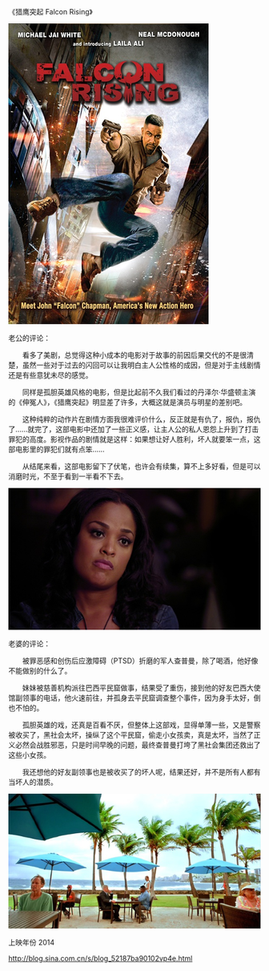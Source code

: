 《猎鹰突起 Falcon Rising》

			
![](./img/001vda4xzy6S7TxaIuIc0&690.jpg)


老公的评论：


　　看多了美剧，总觉得这种小成本的电影对于故事的前因后果交代的不是很清楚，虽然一些对于过去的闪回可以让我明白主人公性格的成因，但是对于主线剧情还是有些意犹未尽的感觉。


　　同样是孤胆英雄风格的电影，但是比起前不久我们看过的丹泽尔·华盛顿主演的《伸冤人》，《猎鹰突起》明显差了许多，大概这就是演员与明星的差别吧。


　　这种纯粹的动作片在剧情方面我很难评价什么，反正就是有仇了，报仇，报仇了……就完了，这部电影中还加了一些正义感，让主人公的私人恩怨上升到了打击罪犯的高度。影视作品的剧情就是这样：如果想让好人胜利，坏人就要笨一点，这部电影里的罪犯们就有点笨……

　　从结尾来看，这部电影留下了伏笔，也许会有续集，算不上多好看，但是可以消磨时光，不至于看到一半看不下去。

![](./img/001vda4xzy6S7Tyb9TV57&690.jpg)


老婆的评论：

　　被罪恶感和创伤后应激障碍（PTSD）折磨的军人查普曼，除了喝酒，他好像不能做别的什么了。


　　妹妹被慈善机构派往巴西平民窟做事，结果受了重伤，接到他的好友巴西大使馆副领事的电话，他火速前往，并孤身去平民窟调查整个事件，因为身手太好，倒也不怕的。


　　孤胆英雄的戏，还真是百看不厌，但整体上这部戏，显得单薄一些，又是警察被收买了，黑社会太坏，操纵了这个平民窟，偷走小女孩卖，真是太坏，当然了正义必然会战胜邪恶，只是时间早晚的问题，最终查普曼打垮了黑社会集团还救出了这些小女孩。

　　我还想他的好友副领事也是被收买了的坏人呢，结果还好，并不是所有人都有当坏人的潜质。

![](./img/001vda4xzy6S7Tzdgm642&690.jpg)


上映年份 2014							
		
http://blog.sina.com.cn/s/blog_52187ba90102vp4e.html
